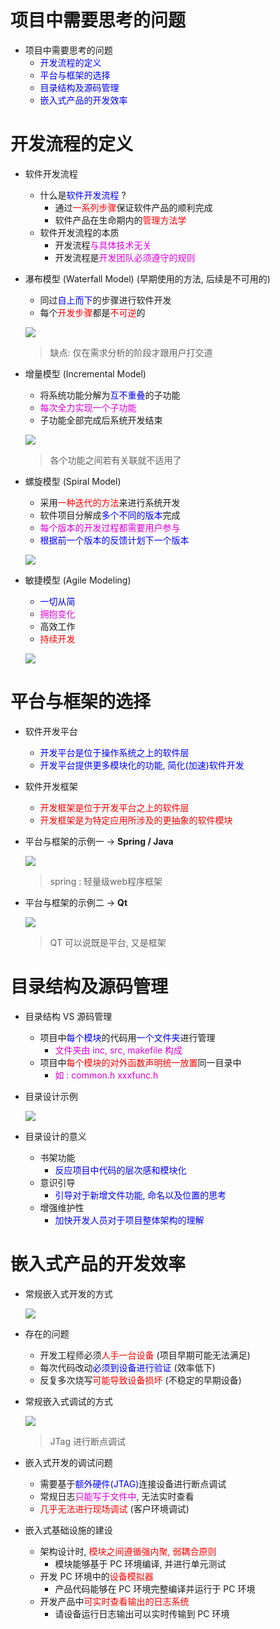 # 项目中需要思考的问题
- 项目中需要思考的问题
    - <font color=blue>开发流程的定义</font>
    - <font color=blue>平台与框架的选择</font>
    - <font color=blue>目录结构及源码管理</font>
    - <font color=blue>嵌入式产品的开发效率</font>

# 开发流程的定义
- 软件开发流程
    - 什么是<font color=blue>软件开发流程</font> ?
        - 通过<font color=red>一系列步骤</font>保证软件产品的顺利完成
        - 软件产品在生命期内的<font color=red>管理方法学</font>
    - 软件开发流程的本质
        - 开发流程<font color=#d0d>与具体技术无关</font>
        - 开发流程是<font color=#d0d>开发团队必须遵守的规则</font>

- 瀑布模型 (Waterfall Model) (早期使用的方法, 后续是不可用的)
    - 同过<font color=blue>自上而下</font>的步骤进行软件开发
    - 每个<font color=red>开发步骤</font>都是<font color=red>不可逆</font>的

    ![](vx_images/_v_images_25/1.png)
    > 缺点: 仅在需求分析的阶段才跟用户打交道

- 增量模型 (Incremental Model)
    - 将系统功能分解为<font color=blue>互不重叠</font>的子功能
    - <font color=#d0d>每次全力实现一个子功能</font>
    - 子功能全部完成后系统开发结束

    ![](vx_images/_v_images_25/2.png)
    > 各个功能之间若有关联就不适用了

- 螺旋模型 (Spiral Model)
    - 采用<font color=red>一种迭代的方法</font>来进行系统开发
    - 软件项目分解成<font color=blue>多个不同的版本</font>完成
    - <font color=#d0d>每个版本的开发过程都需要用户参与</font>
    - <font color=blue>根据前一个版本的反馈计划下一个版本</font>

    ![](vx_images/_v_images_25/3.png)

- 敏捷模型 (Agile Modeling)
    - <font color=blue>一切从简</font>
    - <font color=#d0d>拥抱变化</font>
    - 高效工作
    - <font color=red>持续开发</font>

    ![](vx_images/_v_images_25/4.png)



# 平台与框架的选择
- 软件开发平台
    - <font color=blue>开发平台是位于操作系统之上的软件层</font>
    - <font color=blue>开发平台提供更多模块化的功能, 简化(加速)软件开发</font>
- 软件开发框架
    - <font color=red>开发框架是位于开发平台之上的软件层</font>
    - <font color=red>开发框架是为特定应用所涉及的更抽象的软件模块</font>

- 平台与框架的示例一 → **Spring / Java**

    ![](vx_images/_v_images_25/5.png)
    > spring : 轻量级web程序框架

- 平台与框架的示例二 → **Qt**

    ![](vx_images/_v_images_25/6.png)
    > QT 可以说既是平台, 又是框架


# 目录结构及源码管理
- 目录结构 VS 源码管理
    - 项目中<font color=blue>每个模块</font>的代码用<font color=blue>一个文件夹</font>进行管理
        - <font color=#d0d>文件夹由 inc, src, makefile 构成</font>
    - 项目中<font color=red>每个模块的对外函数声明统一放置</font>同一目录中
        - <font color=#d0d>如 : common.h xxxfunc.h</font>

- 目录设计示例

    ![](vx_images/_v_images_25/7.png)

- 目录设计的意义
    - 书架功能
        - <font color=blue>反应项目中代码的层次感和模块化</font>
    - 意识引导
        - <font color=blue>引导对于新增文件功能, 命名以及位置的思考</font>
    - 增强维护性
        - <font color=blue>加快开发人员对于项目整体架构的理解</font>

# 嵌入式产品的开发效率
- 常规嵌入式开发的方式

    ![](vx_images/_v_images_25/8.png)

- 存在的问题
    - 开发工程师必须<font color=red>人手一台设备</font> (项目早期可能无法满足)
    - 每次代码改动<font color=blue>必须到设备进行验证</font>  (效率低下)
    - 反复多次烧写<font color=red>可能导致设备损坏</font> (不稳定的早期设备)

- 常规嵌入式调试的方式

    ![](vx_images/_v_images_25/9.png)
    > JTag 进行断点调试

- 嵌入式开发的调试问题
    - 需要基于<font color=blue>额外硬件(JTAG)</font>连接设备进行断点调试
    - 常规日志<font color=#d0d>只能写于文件中</font>, 无法实时查看
    - <font color=red>几乎无法进行现场调试</font> (客户环境调试)

- 嵌入式基础设施的建设
    - 架构设计时, <font color=red>模块之间遵循强内聚, 弱耦合原则</font>
        - 模块能够基于 PC 环境编译, 并进行单元测试
    - 开发 PC 环境中的<font color=red>设备模拟器</font>
        - 产品代码能够在 PC 环境完整编译并运行于 PC 环境
    - 开发产品中<font color=red>可实时查看输出的日志系统</font>
        - 请设备运行日志输出可以实时传输到 PC 环境

